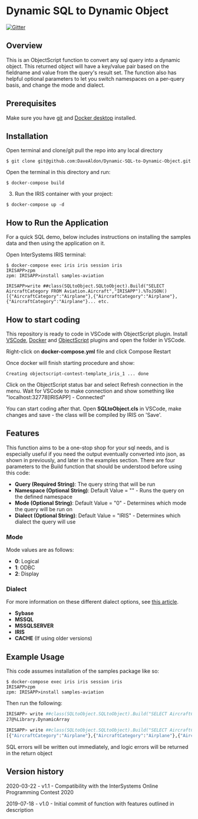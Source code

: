 # Dynamic SQL to Dynamic Object

[![Gitter](https://img.shields.io/badge/Available%20on-Intersystems%20Open%20Exchange-00b2a9.svg)](https://openexchange.intersystems.com/package/Dynamic-SQL-to-Dynamic-Object)

## Overview

This is an ObjectScript function to convert any sql query into a dynamic object. This returned object will have a key/value pair based on the fieldname and value from the query's result set. The function also has helpful optional parameters to let you switch namespaces on a per-query basis, and change the mode and dialect.

## Prerequisites

Make sure you have [git](https://git-scm.com/book/en/v2/Getting-Started-Installing-Git) and [Docker desktop](https://www.docker.com/products/docker-desktop) installed.

## Installation 

Open terminal and clone/git pull the repo into any local directory

```
$ git clone git@github.com:DaveAldon/Dynamic-SQL-to-Dynamic-Object.git
```

Open the terminal in this directory and run:

```
$ docker-compose build
```

3. Run the IRIS container with your project:

```
$ docker-compose up -d
```

## How to Run the Application

For a quick SQL demo, below includes instructions on installing the samples data and then using the application on it.

Open InterSystems IRIS terminal:

```
$ docker-compose exec iris iris session iris
IRISAPP>zpm
zpm: IRISAPP>install samples-aviation

IRISAPP>write ##class(SQLtoObject.SQLtoObject).Build("SELECT AircraftCategory FROM Aviation.Aircraft","IRISAPP").%ToJSON()
[{"AircraftCategory":"Airplane"},{"AircraftCategory":"Airplane"},{"AircraftCategory":"Airplane"}... etc.
```

## How to start coding

This repository is ready to code in VSCode with ObjectScript plugin.
Install [VSCode](https://code.visualstudio.com/), [Docker](https://marketplace.visualstudio.com/items?itemName=ms-azuretools.vscode-docker) and [ObjectScript](https://marketplace.visualstudio.com/items?itemName=daimor.vscode-objectscript) plugins and open the folder in VSCode.

Right-click on **docker-compose.yml** file and click Compose Restart

Once docker will finish starting procedure and show:

```
Creating objectscript-contest-template_iris_1 ... done
```

Click on the ObjectScript status bar and select Refresh connection in the menu.
Wait for VSCode to make connection and show something like "localhost:32778[IRISAPP] - Connected"

You can start coding after that. Open **SQLtoObject.cls** in VSCode, make changes and save - the class will be compiled by IRIS on 'Save'.

## Features

This function aims to be a one-stop shop for your sql needs, and is especially useful if you need the output eventually converted into json, as shown in previously, and later in the examples section. There are four parameters to the Build function that should be understood before using this code:

* **Query (Required String)**: The query string that will be run
* **Namespace (Optional String)**: Default Value = "" - Runs the query on the defined namespace
* **Mode (Optional String)**: Default Value = "0" - Determines which mode the query will be run on
* **Dialect (Optional String)**: Default Value = "IRIS" - Determines which dialect the query will use

### Mode

Mode values are as follows:
* **0**: Logical
* **1**: ODBC
* **2**: Display

### Dialect

For more information on these different dialect options, see [this article](https://irisdocs.intersystems.com/irislatest/csp/docbook/DocBook.UI.Page.cls?KEY=GSQL_dynsql#GSQL_dynsql_dialect).
* **Sybase**
* **MSSQL**
* **MSSQLSERVER**
* **IRIS**
* **CACHE** (If using older versions)

## Example Usage

This code assumes installation of the samples package like so:

```
$ docker-compose exec iris iris session iris
IRISAPP>zpm
zpm: IRISAPP>install samples-aviation
```
Then run the following:

```sh
IRISAPP> write ##class(SQLtoObject.SQLtoObject).Build("SELECT AircraftCategory FROM Aviation.Aircraft","SAMPLES")
27@%Library.DynamicArray

IRISAPP> write ##class(SQLtoObject.SQLtoObject).Build("SELECT AircraftCategory FROM Aviation.Aircraft","SAMPLES").%ToJSON()
[{"AircraftCategory":"Airplane"},{"AircraftCategory":"Airplane"},{"AircraftCategory":"Airplane"}... etc.
```

SQL errors will be written out immediately, and logic errors will be returned in the return object

## Version history

2020-03-22 - v1.1 - Compatibility with the InterSystems Online Programming Contest 2020

2019-07-18 - v1.0 - Initial commit of function with features outlined in description
